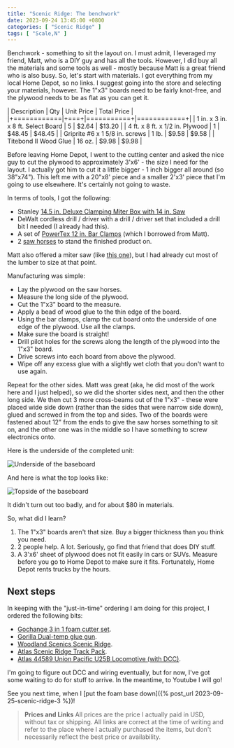 ```yaml
---
title: "Scenic Ridge: The benchwork"
date: 2023-09-24 13:45:00 +0800
categories: [ "Scenic Ridge" ]
tags: [ "Scale,N" ]
---
```


Benchwork - something to sit the layout on.  I must admit, I leveraged my friend, Matt, who is a DIY guy and has all the tools.  However, I did buy all the materials and some tools as well - mostly because Matt is a great friend who is also busy.  So, let's start with materials.  I got everything from my local Home Depot, so no links.  I suggest going into the store and selecting your materials, however.  The 1"x3" boards need to be fairly knot-free, and the plywood needs to be as flat as you can get it.

| Description | Qty | Unit Price | Total Price |
|+============|+===+|===========+|============+|
| 1 in. x 3 in. x 8 ft. Select Board | 5 | $2.64 | $13.20 |
| 4 ft. x 8 ft. x 1/2 in. Plywood | 1 | $48.45 | $48.45 |
| Griprite #6 x 1 5/8 in. screws | 1 lb. | $9.58 | $9.58 |
| Titebond II Wood Glue | 16 oz. | $9.98 | $9.98 |

Before leaving Home Depot, I went to the cutting center and asked the nice guy to cut the plywood to approximately 3'x6' - the size I need for the layout.  I actually got him to cut it a little bigger - 1 inch bigger all around (so 38"x74").  This left me with a 20"x8' piece and a smaller 2'x3' piece that I'm going to use elsewhere.  It's certainly not going to waste.

In terms of tools, I got the following:

* Stanley [14.5 in. Deluxe Clamping Miter Box with 14 in. Saw](https://www.homedepot.com/p/Stanley-14-5-in-Deluxe-Clamping-Miter-Box-with-14-in-Saw-20-600D/100034395)
* DeWalt cordless drill / driver with a drill / driver set that included a drill bit I needed (I already had this).
* A set of [PowerTex 12 in. Bar Clamps](https://www.homedepot.com/p/POWERTEC-12-in-600-lbs-Bar-Clamp-Set-F-Clamp-w-3-in-Throat-Depth-4-Pack-71626/323252336) (which I borrowed from Matt).
* 2 [saw horses](https://www.homedepot.com/p/Signature-Development-24-in-W-x-29-in-H-Wooden-Sawhorse-378739/100029549) to stand the finished product on.

Matt also offered a miter saw (like [this one](https://www.homedepot.com/p/RYOBI-14-Amp-Corded-10-in-Compound-Miter-Saw-with-LED-Cutline-Indicator-TS1346/306939211)), but I had already cut most of the lumber to size at that point.

Manufacturing was simple:

* Lay the plywood on the saw horses.
* Measure the long side of the plywood.
* Cut the 1"x3" board to the measure.
* Apply a bead of wood glue to the thin edge of the board.
* Using the bar clamps, clamp the cut board onto the underside of one edge of the plywood.  Use all the clamps.
* Make sure the board is straight!
* Drill pilot holes for the screws along the length of the plywood into the 1"x3" board.
* Drive screws into each board from above the plywood.
* Wipe off any excess glue with a slightly wet cloth that you don't want to use again.

Repeat for the other sides. Matt was great (aka, he did most of the work here and I just helped), so we did the shorter sides next, and then the other long side. We then cut 3 more cross-beams out of the 1"x3" - these were placed wide side down (rather than the sides that were narrow side down), glued and screwed in from the top and sides.  Two of the boards were fastened about 12" from the ends to give the saw horses something to sit on, and the other one was in the middle so I have something to screw electronics onto.

Here is the underside of the completed unit:

![Underside of the baseboard](/assets/2023/09/24/img1.jpg)

And here is what the top looks like:

![Topside of the baseboard](/assets/2023/09/24/img2.jpg)

It didn't turn out too badly, and for about $80 in materials.

So, what did I learn?

1. The 1"x3" boards aren't that size.  Buy a bigger thickness than you think you need.
2. 2 people help.  A lot.  Seriously, go find that friend that does DIY stuff.
3. A 3'x6' sheet of plywood does not fit easily in cars or SUVs.  Measure before you go to Home Depot to make sure it fits. Fortunately, Home Depot rents trucks by the hours.

## Next steps

In keeping with the "just-in-time" ordering I am doing for this project, I ordered the following bits:

* [Gochange 3 in 1 foam cutter set](https://www.amazon.com/gp/product/B07H28SCC9).
* [Gorilla Dual-temp glue gun](https://www.amazon.com/gp/product/B07K791YRP).
* [Woodland Scenics Scenic Ridge](https://www.hobbytown.com/woodland-scenics-scenic-ridge-layout-kit-n-scale-woost1482/p291522).
* [Atlas Scenic Ridge Track Pack](https://www.trainz.com/products/atlas-2588-n-scale-scenic-ridge-track-pack).
* [Atlas 44589 Union Pacific U25B Locomotive (with DCC)](https://www.trainz.com/products/atlas-44589-n-union-pacific-u25b-ph-2a-locomotive-637-w-dcc-ln-box).

I'm going to figure out DCC and wiring eventually, but for now, I've got some waiting to do for stuff to arrive.  In the meantime, to Youtube I will go!

See you next time, when I [put the foam base down]({% post_url 2023-09-25-scenic-ridge-3 %})!

> **Prices and Links**
> All prices are the price I actually paid in USD, without tax or shipping.  All links are correct at the time of writing and refer to the place where I actually purchased the items, but don't necessarily reflect the best price or availability.
